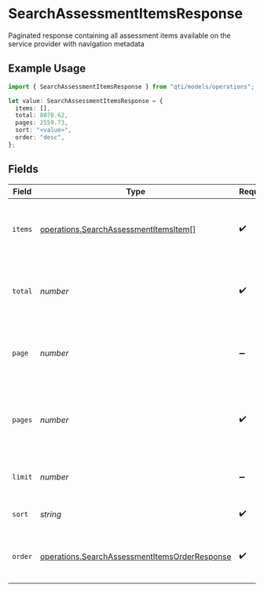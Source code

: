 # SearchAssessmentItemsResponse

Paginated response containing all assessment items available on the service provider with navigation metadata

## Example Usage

```typescript
import { SearchAssessmentItemsResponse } from "qti/models/operations";

let value: SearchAssessmentItemsResponse = {
  items: [],
  total: 8070.62,
  pages: 2559.73,
  sort: "<value>",
  order: "desc",
};
```

## Fields

| Field                                                                                                          | Type                                                                                                           | Required                                                                                                       | Description                                                                                                    |
| -------------------------------------------------------------------------------------------------------------- | -------------------------------------------------------------------------------------------------------------- | -------------------------------------------------------------------------------------------------------------- | -------------------------------------------------------------------------------------------------------------- |
| `items`                                                                                                        | [operations.SearchAssessmentItemsItem](../../models/operations/searchassessmentitemsitem.md)[]                 | :heavy_check_mark:                                                                                             | Array of assessment items that match the search criteria                                                       |
| `total`                                                                                                        | *number*                                                                                                       | :heavy_check_mark:                                                                                             | The total number of entities that match the search criteria.                                                   |
| `page`                                                                                                         | *number*                                                                                                       | :heavy_minus_sign:                                                                                             | The page number of the entities that match the search criteria.                                                |
| `pages`                                                                                                        | *number*                                                                                                       | :heavy_check_mark:                                                                                             | The total number of pages of entities that match the search criteria.                                          |
| `limit`                                                                                                        | *number*                                                                                                       | :heavy_minus_sign:                                                                                             | The number of entities per page.                                                                               |
| `sort`                                                                                                         | *string*                                                                                                       | :heavy_check_mark:                                                                                             | The field to sort the entities by.                                                                             |
| `order`                                                                                                        | [operations.SearchAssessmentItemsOrderResponse](../../models/operations/searchassessmentitemsorderresponse.md) | :heavy_check_mark:                                                                                             | The order to sort the entities by. Either 'asc' or 'desc'.                                                     |